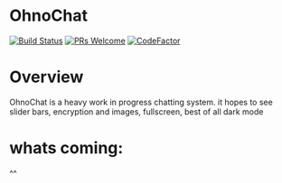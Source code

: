 # OhnoChat
[![Build Status](https://travis-ci.com/ICSCodeClub/ohnochat.svg?branch=master)](https://travis-ci.com/ICSCodeClub/ohnochat)
[![PRs Welcome](https://img.shields.io/badge/PRs-welcome-brightgreen.svg?style=flat-square)](https://github.com/gitcloneguy/ohnochat/blob/master/CONTRIBUTING.md)
[![CodeFactor](https://www.codefactor.io/repository/github/icscodeclub/ohnochat/badge)](https://www.codefactor.io/repository/github/icscodeclub/ohnochat)
# Overview
OhnoChat is a heavy work in progress chatting system. it hopes to see slider bars, encryption and images, fullscreen, best of all dark mode 
# whats coming:
^^
